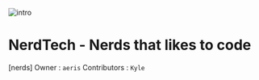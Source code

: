![intro](https://a.pomfe.co/algfld.png)

# NerdTech - Nerds that likes to code

[nerds] 
Owner : `aeris`
Contributors : `Kyle`
